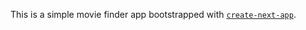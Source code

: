 This is a simple movie finder app bootstrapped with [`create-next-app`](https://nextjs.org/docs/app/api-reference/cli/create-next-app).
